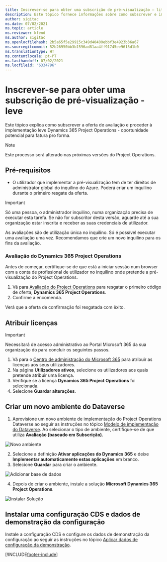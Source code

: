 ```yaml
---
title: Inscrever-se para obter uma subscrição de pré-visualização – lite
description: Este tópico fornece informações sobre como subscrever e implementar o Project Operations lite - oportunidade potencial para fatura pró-forma.
author: sigitac
ms.date: 07/02/2021
ms.topic: article
ms.reviewer: kfend
ms.author: sigitac
ms.openlocfilehash: 2b5a65f5e29915c349d40400ebbf3e4923b36a67
ms.sourcegitcommit: 52b26950bb3b1596ad81aa4ff91745ee9615d1b0
ms.translationtype: HT
ms.contentlocale: pt-PT
ms.lasthandoff: 07/02/2021
ms.locfileid: "6334796"
---
```

# <a name="sign-up-for-a-preview-subscription---lite"></a>Inscrever-se para obter uma subscrição de pré-visualização - leve 

Este tópico explica como subscrever a oferta de avaliação e proceder à implementação leve Dynamics 365 Project Operations - oportunidade potencial para fatura pro forma.

> [!NOTE]
> Este processo será alterado nas próximas versões do Project Operations.

## <a name="prerequisites"></a>Pré-requisitos
- O utilizador que implementar a pré-visualização tem de ter direitos de administrator global do inquilino do Azure. Poderá criar um inquilino durante o primeiro resgate da oferta.

> [!IMPORTANT]
> Só uma pessoa, o administrador inquilino, numa organização precisa de executar esta tarefa. Se não for subscritor desta versão, aguarde até a sua organização estar inscrita e receber as suas credenciais de utilizador.
> 
> As avaliações são de utilização única no inquilino. Só é possível executar uma avaliação uma vez. Recomendamos que crie um novo inquilino para os fins da avaliação.

### <a name="dynamics-365-project-operations-trial"></a>Avaliação do Dynamics 365 Project Operations 

Antes de começar, certifique-se de que está a iniciar sessão num browser com a conta de profissional de utilizador no inquilino onde pretende a pré-visualização do Project Operations.

1. Vá para [Avaliação do Project Operations](https://aka.ms/try-po) para resgatar o primeiro código de oferta, **Dynamics 365 Project Operations**.
2. Confirme a encomenda.

  Verá que a oferta de confirmação foi resgatada com êxito.

## <a name="assign-licenses"></a>Atribuir licenças

> [!IMPORTANT]
> Necessitará de acesso administrativo ao Portal Microsoft 365 da sua organização do para concluir os seguintes passos.


1. Vá para o [Centro de administração do Microsoft 365](https://portal.office.com/) para atribuir as licenças aos seus utilizadores.
2. Na página **Utilizadores ativos**, selecione os utilizadores aos quais pretende atribuir uma licença.
3. Verifique se a licença **Dynamics 365 Project Operations** foi selecionada. 
4. Selecione **Guardar alterações**.

## <a name="create-a-new-dataverse-environment"></a>Criar um novo ambiente do Dataverse

1. Aprovisione um novo ambiente de implementação do Project Operations Dataverse ao seguir as instruções no tópico [Modelo de implementação do Dataverse](lite-deployment.md). Ao selecionar o tipo de ambiente, certifique-se de que utiliza **Avaliação (baseado em Subscrição)**.

  ![Novo ambiente](./media/19CreateEnvironment.png)

2. Selecione a definição **Ativar aplicações do Dynamics 365** e deixe **Implementar automaticamente estas aplicações** em branco.  
3. Selecione **Guardar** para criar o ambiente.

  ![Adicionar base de dados](./media/20CreateEnvironment1.png)

4. Depois de criar o ambiente, instale a solução **Microsoft Dynamics 365 Project Operations**. 

![Instalar Solução](./media/21InstallSolution.png)

## <a name="install-a-cds-configuration-and-setup-demo-data"></a>Instalar uma configuração CDS e dados de demonstração da configuração

Instale a configuração CDS e configure os dados de demonstração da configuração ao seguir as instruções no tópico [Aplicar dados de configuração da demonstração](lite-apply-demo-setup-config-data.md).


[!INCLUDE[footer-include](../includes/footer-banner.md)]
